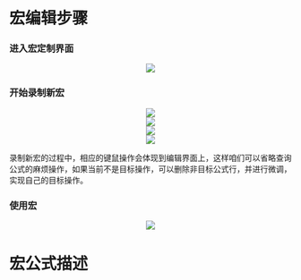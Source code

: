

# 宏编辑步骤


### 进入宏定制界面

<div align="center"><img src="https://github.com/laneston/note/blob/main/00-img/Post-WPS宏定义JS操作/A1.jpg.jpg"></div>


### 开始录制新宏

<div align="center"><img src="https://github.com/laneston/note/blob/main/00-img/Post-WPS宏定义JS操作/A2.jpg.jpg"></div>

<div align="center"><img src="https://github.com/laneston/note/blob/main/00-img/Post-WPS宏定义JS操作/A3.jpg.jpg"></div>

<div align="center"><img src="https://github.com/laneston/note/blob/main/00-img/Post-WPS宏定义JS操作/A4.jpg.jpg"></div>

<div align="center"><img src="https://github.com/laneston/note/blob/main/00-img/Post-WPS宏定义JS操作/A5.jpg.jpg"></div>


录制新宏的过程中，相应的键鼠操作会体现到编辑界面上，这样咱们可以省略查询公式的麻烦操作，如果当前不是目标操作，可以删除非目标公式行，并进行微调，实现自己的目标操作。


### 使用宏

<div align="center"><img src="https://github.com/laneston/note/blob/main/00-img/Post-WPS宏定义JS操作/A6.jpg.jpg"></div>



# 宏公式描述

